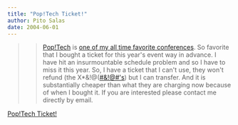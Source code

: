 ```yaml
---
title: "Pop!Tech Ticket!"
author: Pito Salas
date: 2004-06-01
---
```



>>

>> [Pop!Tech](<http://www.poptech.com/>) is [one of my all time favorite
conferences](</weblogs/archives/000264.html>). So favorite that I bought a
ticket for this year's event way in advance. I have hit an insurmountable
schedule problem and so I have to miss it this year. So, I have a ticket that
I can't use, they won't refund (the X*&!@([#&!@#'s](<mailto:#&!@#'s>)) but I
can transfer. And it is substantially cheaper than what they are charging now
because of when I bought it. If you are interested please contact me directly
by email.


[Pop!Tech Ticket!](None)
